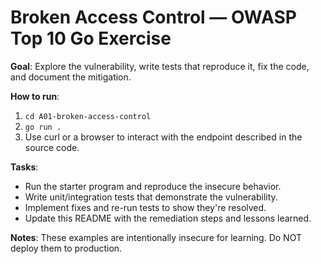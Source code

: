 # Broken Access Control — OWASP Top 10 Go Exercise

**Goal**: Explore the vulnerability, write tests that reproduce it, fix the code, and document the mitigation.

**How to run**:
1. `cd A01-broken-access-control`
2. `go run .`
3. Use curl or a browser to interact with the endpoint described in the source code.

**Tasks**:
- Run the starter program and reproduce the insecure behavior.
- Write unit/integration tests that demonstrate the vulnerability.
- Implement fixes and re-run tests to show they're resolved.
- Update this README with the remediation steps and lessons learned.

**Notes**: These examples are intentionally insecure for learning. Do NOT deploy them to production.
